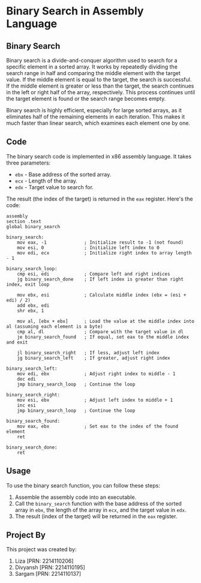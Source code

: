 # Binary Search in Assembly Language

## Binary Search
Binary search is a divide-and-conquer algorithm used to search for a specific element in a sorted array. It works by repeatedly dividing the search range in half and comparing the middle element with the target value. If the middle element is equal to the target, the search is successful. If the middle element is greater or less than the target, the search continues in the left or right half of the array, respectively. This process continues until the target element is found or the search range becomes empty.

Binary search is highly efficient, especially for large sorted arrays, as it eliminates half of the remaining elements in each iteration. This makes it much faster than linear search, which examines each element one by one.

## Code
The binary search code is implemented in x86 assembly language. It takes three parameters:
- `ebx` - Base address of the sorted array.
- `ecx` - Length of the array.
- `edx` - Target value to search for.

The result (the index of the target) is returned in the `eax` register. Here's the code:
```
assembly
section .text
global binary_search

binary_search:
    mov eax, -1              ; Initialize result to -1 (not found)
    mov esi, 0               ; Initialize left index to 0
    mov edi, ecx             ; Initialize right index to array length - 1
    
binary_search_loop:
    cmp esi, edi             ; Compare left and right indices
    jg binary_search_done    ; If left index is greater than right index, exit loop
    
    mov ebx, esi             ; Calculate middle index (ebx = (esi + edi) / 2)
    add ebx, edi
    shr ebx, 1
    
    mov al, [ebx + ebx]      ; Load the value at the middle index into al (assuming each element is a byte)
    cmp al, dl               ; Compare with the target value in dl
    je binary_search_found   ; If equal, set eax to the middle index and exit
    
    jl binary_search_right   ; If less, adjust left index
    jg binary_search_left    ; If greater, adjust right index
    
binary_search_left:
    mov edi, ebx             ; Adjust right index to middle - 1
    dec edi
    jmp binary_search_loop   ; Continue the loop
    
binary_search_right:
    mov esi, ebx             ; Adjust left index to middle + 1
    inc esi
    jmp binary_search_loop   ; Continue the loop
    
binary_search_found:
    mov eax, ebx             ; Set eax to the index of the found element
    ret

binary_search_done:
    ret
```

## Usage
To use the binary search function, you can follow these steps:

1. Assemble the assembly code into an executable.
2. Call the `binary_search` function with the base address of the sorted array in `ebx`, the length of the array in `ecx`, and the target value in `edx`.
3. The result (index of the target) will be returned in the `eax` register.

## Project By
This project was created by:

1. Liza [PRN: 2214110206]
2. Divyansh [PRN: 2214110195]
3. Sargam [PRN: 2214110137]
